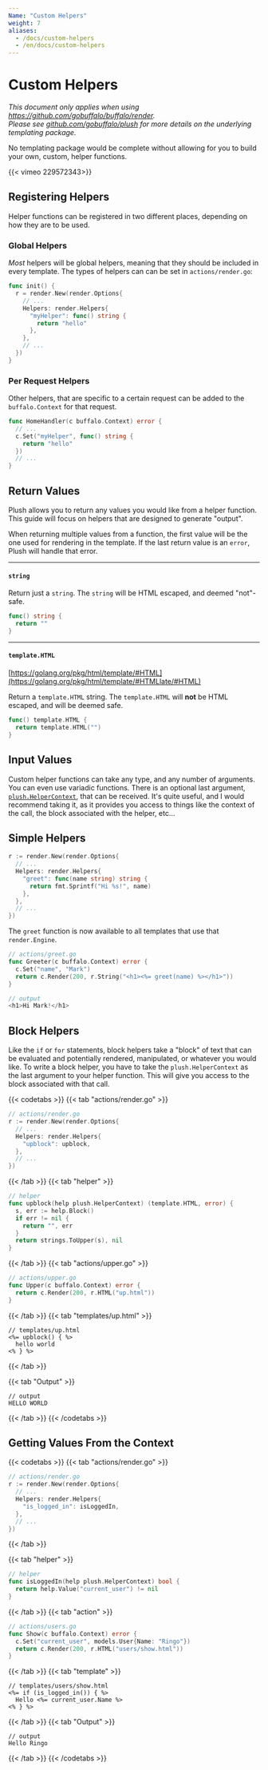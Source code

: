 ```yaml
---
Name: "Custom Helpers"
weight: 7
aliases:
  - /docs/custom-helpers
  - /en/docs/custom-helpers
---
```


# Custom Helpers

<p>
  <em>This document only applies when using <a href="https://github.com/gobuffalo/buffalo/tree/master/render" rel="nofollow">https://github.com/gobuffalo/buffalo/render</a>.</em><br>
  <em>Please see <a href="https://github.com/gobuffalo/plush" target="_blank">github.com/gobuffalo/plush</a> for more details on the underlying templating package.</em>
</p

No templating package would be complete without allowing for you to build your own, custom, helper functions.

{{< vimeo 229572343>}}

## Registering Helpers

Helper functions can be registered in two different places, depending on how they are to be used.

### Global Helpers

_Most_ helpers will be global helpers, meaning that they should be included in every template. The types of
helpers can can be set in `actions/render.go`:

```go
func init() {
  r = render.New(render.Options{
    // ...
    Helpers: render.Helpers{
      "myHelper": func() string {
        return "hello"
      },
    },
    // ...
  })
}
```

### Per Request Helpers

Other helpers, that are specific to a certain request can be added to the `buffalo.Context` for that request.

```go
func HomeHandler(c buffalo.Context) error {
  // ...
  c.Set("myHelper", func() string {
    return "hello"
  })
  // ...
}
```

## Return Values

Plush allows you to return any values you would like from a helper function. This guide will focus on helpers that
are designed to generate "output".

When returning multiple values from a function, the first value will be the one used for rendering in the template.
If the last return value is an `error`, Plush will handle that error.

---

#### `string`

Return just a `string`. The `string` will be HTML escaped, and deemed "not"-safe.

```go
func() string {
  return ""
}
```

---

#### `template.HTML`

[https://golang.org/pkg/html/template/#HTML](https://golang.org/pkg/html/template/#HTMLlate/#HTML)

Return a `template.HTML` string. The `template.HTML` will **not** be HTML escaped, and will be deemed safe.

```go
func() template.HTML {
  return template.HTML("")
}
```

## Input Values

Custom helper functions can take any type, and any number of arguments. You can even use variadic functions. There is an optional last argument, [`plush.HelperContext`](https://godoc.org/github.com/gobuffalo/plush#HelperContext), that can be received. It's quite useful, and I would recommend taking it, as it provides you access to things like the context of the call, the block associated with the helper, etc...

## Simple Helpers

```go
r := render.New(render.Options{
  // ...
  Helpers: render.Helpers{
    "greet": func(name string) string {
      return fmt.Sprintf("Hi %s!", name)
    },
  },
  // ...
})
```

The `greet` function is now available to all templates that use that `render.Engine`.

```go
// actions/greet.go
func Greeter(c buffalo.Context) error {
  c.Set("name", "Mark")
  return c.Render(200, r.String("<h1><%= greet(name) %></h1>"))
}
```

```go
// output
<h1>Hi Mark!</h1>
```

## Block Helpers

Like the `if` or `for` statements, block helpers take a "block" of text that can be evaluated and potentially rendered, manipulated, or whatever you would like. To write a block helper, you have to take the `plush.HelperContext` as the last argument to your helper function. This will give you access to the block associated with that call.

{{< codetabs >}}
{{< tab "actions/render.go" >}}
```go
// actions/render.go
r := render.New(render.Options{
  // ...
  Helpers: render.Helpers{
    "upblock": upblock,
  },
  // ...
})
```
{{< /tab >}}
{{< tab "helper" >}}
```go
// helper
func upblock(help plush.HelperContext) (template.HTML, error) {
  s, err := help.Block()
  if err != nil {
    return "", err
  }
  return strings.ToUpper(s), nil
}
```
{{< /tab >}}
{{< tab "actions/upper.go" >}}
```go
// actions/upper.go
func Upper(c buffalo.Context) error {
  return c.Render(200, r.HTML("up.html"))
}
```
{{< /tab >}}
{{< tab "templates/up.html" >}}
```erb
// templates/up.html
<%= upblock() { %>
  hello world
<% } %>
```
{{< /tab >}}

{{< tab "Output" >}}
```text
// output
HELLO WORLD
```
{{< /tab >}}
{{< /codetabs >}}


## Getting Values From the Context

{{< codetabs >}}
{{< tab "actions/render.go" >}}
```go
// actions/render.go
r := render.New(render.Options{
  // ...
  Helpers: render.Helpers{
    "is_logged_in": isLoggedIn,
  },
  // ...
})
```
{{< /tab >}}

{{< tab "helper" >}}
```go
// helper
func isLoggedIn(help plush.HelperContext) bool {
  return help.Value("current_user") != nil
}
```
{{< /tab >}}
{{< tab "action" >}}
```go
// actions/users.go
func Show(c buffalo.Context) error {
  c.Set("current_user", models.User{Name: "Ringo"})
  return c.Render(200, r.HTML("users/show.html"))
}
```
{{< /tab >}}
{{< tab "template" >}}
```erb
// templates/users/show.html
<%= if (is_logged_in()) { %>
  Hello <%= current_user.Name %>
<% } %>
```
{{< /tab >}}
{{< tab "Output" >}}
```text
// output
Hello Ringo
```
{{< /tab >}}
{{< /codetabs >}}
